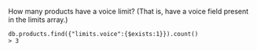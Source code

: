 How many products have a voice limit? (That is, have a voice field present in the limits array.)

	db.products.find({"limits.voice":{$exists:1}}).count()
	> 3